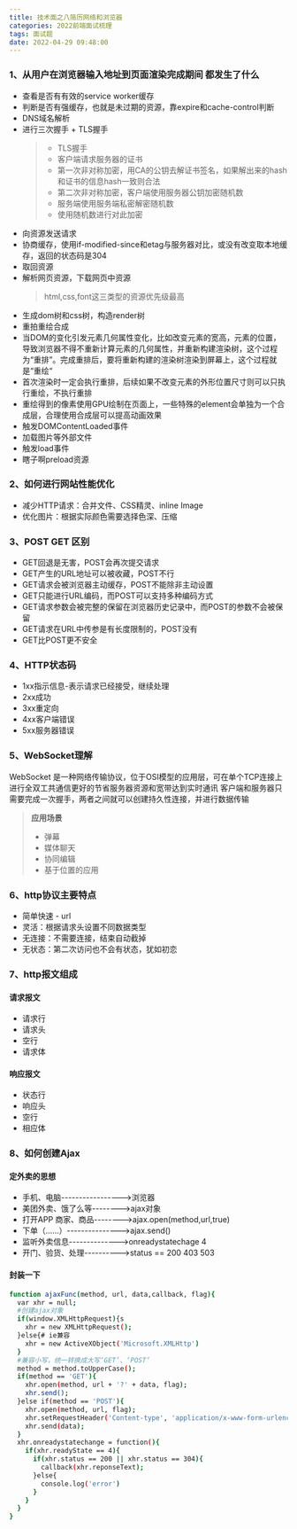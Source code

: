 ```yaml
---
title: 技术面之八简历网络和浏览器
categories: 2022前端面试梳理
tags: 面试题
date: 2022-04-29 09:48:00
---
```


### 1、从用户在浏览器输入地址到页面渲染完成期间 都发生了什么
* 查看是否有有效的service worker缓存
* 判断是否有强缓存，也就是未过期的资源，靠expire和cache-control判断
* DNS域名解析
* 进行三次握手 + TLS握手
  > * TLS握手
  > * 客户端请求服务器的证书
  > * 第一次非对称加密，用CA的公钥去解证书签名，如果解出来的hash和证书的信息hash一致则合法
  > * 第二次非对称加密，客户端使用服务器公钥加密随机数
  > * 服务端使用服务端私密解密随机数
  > * 使用随机数进行对此加密
* 向资源发送请求
* 协商缓存，使用if-modified-since和etag与服务器对比，或没有改变取本地缓存，返回的状态码是304
* 取回资源
* 解析网页资源，下载网页中资源
  > html,css,font这三类型的资源优先级最高
* 生成dom树和css树，构造render树
* 重拍重绘合成
* 当DOM的变化引发元素几何属性变化，比如改变元素的宽高，元素的位置，导致浏览器不得不重新计算元素的几何属性，并重新构建渲染树，这个过程为“重排”。完成重排后，要将重新构建的渲染树渲染到屏幕上，这个过程就是“重绘“
* 首次渲染时一定会执行重排，后续如果不改变元素的外形位置尺寸则可以只执行重绘，不执行重排
* 重绘得到的像素使用GPU绘制在页面上，一些特殊的element会单独为一个合成层，合理使用合成层可以提高动画效果
* 触发DOMContentLoaded事件
* 加载图片等外部文件
* 触发load事件
* 瞎子啊preload资源

### 2、如何进行网站性能优化
* 减少HTTP请求：合并文件、CSS精灵、inline Image
* 优化图片：根据实际颜色需要选择色深、压缩

### 3、POST GET 区别
* GET回退是无害，POST会再次提交请求
* GET产生的URL地址可以被收藏，POST不行
* GET请求会被浏览器主动缓存，POST不能除非主动设置
* GET只能进行URL编码，而POST可以支持多种编码方式
* GET请求参数会被完整的保留在浏览器历史记录中，而POST的参数不会被保留
* GET请求在URL中传参是有长度限制的，POST没有
* GET比POST更不安全

### 4、HTTP状态码
* 1xx指示信息-表示请求已经接受，继续处理
* 2xx成功
* 3xx重定向
* 4xx客户端错误
* 5xx服务器错误

### 5、WebSocket理解
WebSocket 是一种网络传输协议，位于OSI模型的应用层，可在单个TCP连接上进行全双工共通信更好的节省服务器资源和宽带达到实时通讯
客户端和服务器只需要完成一次握手，两者之间就可以创建持久性连接，并进行数据传输
> **应用场景**
> * 弹幕
> * 媒体聊天
> * 协同编辑
> * 基于位置的应用

### 6、http协议主要特点
* 简单快速 - url
* 灵活：根据请求头设置不同数据类型
* 无连接：不需要连接，结束自动截掉
* 无状态：第二次访问也不会有状态，犹如初恋

### 7、http报文组成
#### 请求报文
* 请求行
* 请求头
* 空行
* 请求体

#### 响应报文
* 状态行
* 响应头
* 空行
* 相应体

### 8、如何创建Ajax
#### 定外卖的思想
* 手机、电脑----------------->浏览器
* 美团外卖、饿了么等-------->ajax对象
* 打开APP 商家、商品-------->ajax.open(method,url,true)
* 下单（……）--------------->ajax.send()
* 监听外卖信息-------------->onreadystatechage 4
* 开门、验货、处理---------->status == 200 403 503

#### 封装一下
```bash
function ajaxFunc(method, url, data,callback, flag){
  var xhr = null;
  #创建ajax对象
  if(window.XMLHttpRequest){s
    xhr = new XMLHttpRequest();
  }else{# ie兼容
    xhr = new ActiveXObject('Microsoft.XMLHttp')
  }
  #兼容小写，统一转换成大写‘GET’、‘POST’
  method = method.toUpperCase();
  if(method == 'GET'){
    xhr.open(method, url + '?' + data, flag);
    xhr.send();
  }else if(method == 'POST'){
    xhr.open(method, url, flag);
    xhr.setRequestHeader('Content-type', 'application/x-www-form-urlencoded');
    xhr.send(data);
  }
  xhr.onreadystatechange = function(){
    if(xhr.readyState == 4){
      if(xhr.status == 200 || xhr.status == 304){
        callback(xhr.reponseText);
      }else{
        console.log('error')
      }
    }
  }
}
```
